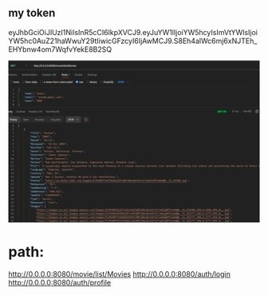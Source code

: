 ## my token 
eyJhbGciOiJIUzI1NiIsInR5cCI6IkpXVCJ9.eyJuYW1lIjoiYW5hcyIsImVtYWlsIjoiYW5hc0AuZ21haWwuY29tIiwicGFzcyI6IjAwMCJ9.S8Eh4alWc6mj6xNJTEh_EHYbnw4om7WqfvYekE8B2SQ

![My Image](./assets/token.png)

# path:
http://0.0.0.0:8080/movie/list/Movies
http://0.0.0.0:8080/auth/login
http://0.0.0.0:8080/auth/profile